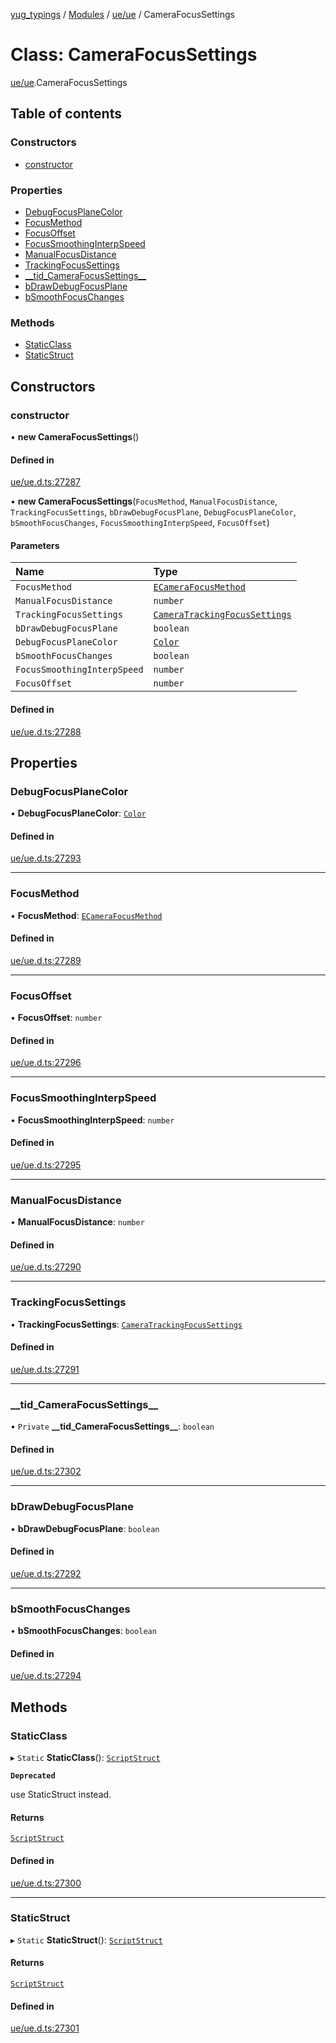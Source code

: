 [yug_typings](../README.md) / [Modules](../modules.md) / [ue/ue](../modules/ue_ue.md) / CameraFocusSettings

# Class: CameraFocusSettings

[ue/ue](../modules/ue_ue.md).CameraFocusSettings

## Table of contents

### Constructors

- [constructor](ue_ue.CameraFocusSettings.md#constructor)

### Properties

- [DebugFocusPlaneColor](ue_ue.CameraFocusSettings.md#debugfocusplanecolor)
- [FocusMethod](ue_ue.CameraFocusSettings.md#focusmethod)
- [FocusOffset](ue_ue.CameraFocusSettings.md#focusoffset)
- [FocusSmoothingInterpSpeed](ue_ue.CameraFocusSettings.md#focussmoothinginterpspeed)
- [ManualFocusDistance](ue_ue.CameraFocusSettings.md#manualfocusdistance)
- [TrackingFocusSettings](ue_ue.CameraFocusSettings.md#trackingfocussettings)
- [\_\_tid\_CameraFocusSettings\_\_](ue_ue.CameraFocusSettings.md#__tid_camerafocussettings__)
- [bDrawDebugFocusPlane](ue_ue.CameraFocusSettings.md#bdrawdebugfocusplane)
- [bSmoothFocusChanges](ue_ue.CameraFocusSettings.md#bsmoothfocuschanges)

### Methods

- [StaticClass](ue_ue.CameraFocusSettings.md#staticclass)
- [StaticStruct](ue_ue.CameraFocusSettings.md#staticstruct)

## Constructors

### constructor

• **new CameraFocusSettings**()

#### Defined in

[ue/ue.d.ts:27287](https://github.com/YugMetaverse/yug_typings/blob/25cad34/ue/ue.d.ts#L27287)

• **new CameraFocusSettings**(`FocusMethod`, `ManualFocusDistance`, `TrackingFocusSettings`, `bDrawDebugFocusPlane`, `DebugFocusPlaneColor`, `bSmoothFocusChanges`, `FocusSmoothingInterpSpeed`, `FocusOffset`)

#### Parameters

| Name | Type |
| :------ | :------ |
| `FocusMethod` | [`ECameraFocusMethod`](../enums/ue_ue.ECameraFocusMethod.md) |
| `ManualFocusDistance` | `number` |
| `TrackingFocusSettings` | [`CameraTrackingFocusSettings`](ue_ue.CameraTrackingFocusSettings.md) |
| `bDrawDebugFocusPlane` | `boolean` |
| `DebugFocusPlaneColor` | [`Color`](ue_ue_s.Color.md) |
| `bSmoothFocusChanges` | `boolean` |
| `FocusSmoothingInterpSpeed` | `number` |
| `FocusOffset` | `number` |

#### Defined in

[ue/ue.d.ts:27288](https://github.com/YugMetaverse/yug_typings/blob/25cad34/ue/ue.d.ts#L27288)

## Properties

### DebugFocusPlaneColor

• **DebugFocusPlaneColor**: [`Color`](ue_ue_s.Color.md)

#### Defined in

[ue/ue.d.ts:27293](https://github.com/YugMetaverse/yug_typings/blob/25cad34/ue/ue.d.ts#L27293)

___

### FocusMethod

• **FocusMethod**: [`ECameraFocusMethod`](../enums/ue_ue.ECameraFocusMethod.md)

#### Defined in

[ue/ue.d.ts:27289](https://github.com/YugMetaverse/yug_typings/blob/25cad34/ue/ue.d.ts#L27289)

___

### FocusOffset

• **FocusOffset**: `number`

#### Defined in

[ue/ue.d.ts:27296](https://github.com/YugMetaverse/yug_typings/blob/25cad34/ue/ue.d.ts#L27296)

___

### FocusSmoothingInterpSpeed

• **FocusSmoothingInterpSpeed**: `number`

#### Defined in

[ue/ue.d.ts:27295](https://github.com/YugMetaverse/yug_typings/blob/25cad34/ue/ue.d.ts#L27295)

___

### ManualFocusDistance

• **ManualFocusDistance**: `number`

#### Defined in

[ue/ue.d.ts:27290](https://github.com/YugMetaverse/yug_typings/blob/25cad34/ue/ue.d.ts#L27290)

___

### TrackingFocusSettings

• **TrackingFocusSettings**: [`CameraTrackingFocusSettings`](ue_ue.CameraTrackingFocusSettings.md)

#### Defined in

[ue/ue.d.ts:27291](https://github.com/YugMetaverse/yug_typings/blob/25cad34/ue/ue.d.ts#L27291)

___

### \_\_tid\_CameraFocusSettings\_\_

• `Private` **\_\_tid\_CameraFocusSettings\_\_**: `boolean`

#### Defined in

[ue/ue.d.ts:27302](https://github.com/YugMetaverse/yug_typings/blob/25cad34/ue/ue.d.ts#L27302)

___

### bDrawDebugFocusPlane

• **bDrawDebugFocusPlane**: `boolean`

#### Defined in

[ue/ue.d.ts:27292](https://github.com/YugMetaverse/yug_typings/blob/25cad34/ue/ue.d.ts#L27292)

___

### bSmoothFocusChanges

• **bSmoothFocusChanges**: `boolean`

#### Defined in

[ue/ue.d.ts:27294](https://github.com/YugMetaverse/yug_typings/blob/25cad34/ue/ue.d.ts#L27294)

## Methods

### StaticClass

▸ `Static` **StaticClass**(): [`ScriptStruct`](ue_ue.ScriptStruct.md)

**`Deprecated`**

use StaticStruct instead.

#### Returns

[`ScriptStruct`](ue_ue.ScriptStruct.md)

#### Defined in

[ue/ue.d.ts:27300](https://github.com/YugMetaverse/yug_typings/blob/25cad34/ue/ue.d.ts#L27300)

___

### StaticStruct

▸ `Static` **StaticStruct**(): [`ScriptStruct`](ue_ue.ScriptStruct.md)

#### Returns

[`ScriptStruct`](ue_ue.ScriptStruct.md)

#### Defined in

[ue/ue.d.ts:27301](https://github.com/YugMetaverse/yug_typings/blob/25cad34/ue/ue.d.ts#L27301)
